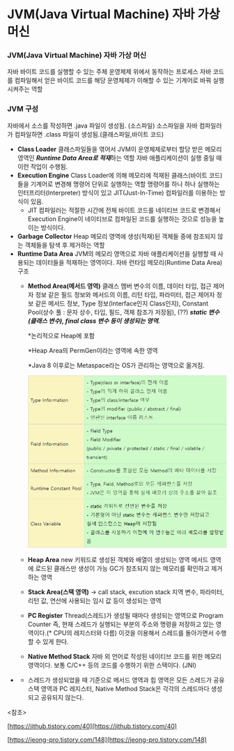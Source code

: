 # JVM(Java Virtual Machine) 자바 가상 머신

### JVM(Java Virtual Machine) 자바 가상 머신

자바 바이트 코드를 실행할 수 있는 주체
운영체제 위에서 동작하는 프로세스
자바 코드를 컴파일해서 얻은 바이트 코드를 해당 운영체제가 이해할 수 있는 기계어로 바꿔 실행시켜주는 역할

### JVM 구성

자바에서 소스를 작성하면 .java 파일이 생성됨. (소스파일)
소스파일을 자바 컴파일러가 컴파일하면 .class 파일이 생성됨.(클래스파일,바이트 코드)

- **Class Loader**
클래스파일들을 엮어서 JVM이 운영체제로부터 할당 받은 메모리 영역인 ***Runtime Data Area로 적재***하는 역할
자바 애플리케이션이 실행 중일 때 이런 작업이 수행됨.
- **Execution Engine**
Class Loader에 의해 메모리에 적재된 클래스(바이트 코드)들을 기계어로 변경해 명령어 단위로 실행하는 역할
명령어를 하나 하나 실행하는 인터프리터(Interpreter) 방식이 있고 JIT(Just-In-Time) 컴파일러를 이용하는 방식이 있음.
    - JIT 컴파일러는 적절한 시간에 전체 바이트 코드를 네이티브 코드로 변경해서 Execution Engine이 네이티브로 컴파일된 코드를 실행하는 것으로 성능을 높이는 방식이다.
- **Garbage Collector**
Heap 메모리 영역에 생성(적재)된 객체들 중에 참조되지 않는 객체들을 탐색 후 제거하는 역할
- **Runtime Data Area**
JVM의 메모리 영역으로 자바 애플리케이션을 실행할 때 사용되는 데이터들을 적재하는 영역이다.
자바 런타임 메모리(Runtime Data Area) 구조
    - **Method Area(메서드 영역)**
    클래스 멤버 변수의 이름, 데이터 타입, 접근 제어자 정보 같은 필드 정보와 메서드의 이름, 리턴 타입, 파라미터, 접근 제어자 정보 같은 메서드 정보, Type 정보(Interface인지 Class인지), Constant Pool(상수 풀 : 문자 상수, 타입, 필드, 객체 참조가 저장됨), (??) ***static 변수(클래스 변수), final class 변수 등이 생성되는 영역.***
        
        *논리적으로 Heap에 포함
        
        *Heap Area의 PermGen이라는 영역에 속한 영역
        
        *Java 8 이후로는 Metaspace라는 OS가 관리하는 영역으로 옮겨짐.
        
        ![Untitled](JVM(Java%20Virtual%20Machine)%20%E1%84%8C%E1%85%A1%E1%84%87%E1%85%A1%20%E1%84%80%E1%85%A1%E1%84%89%E1%85%A1%E1%86%BC%20%E1%84%86%E1%85%A5%E1%84%89%E1%85%B5%E1%86%AB%2079ac6607d0124d70971261f5bd952867/Untitled.png)
        
    - **Heap Area**
    new 키워드로 생성된 객체와 배열이 생성되는 영역
    메서드 영역에 로드된 클래스만 생성이 가능
    GC가 참조되지 않는 메모리를 확인하고 제거하는 영역
    - **Stack Area(스택 영역)** -> call stack, excution stack
    지역 변수, 파라미터, 리턴 값, 연산에 사용되는 임시 값 등이 생성되는 영역
    - **PC Register**
    Thread(스레드)가 생성될 때마다 생성되는 영역으로 Program Counter 즉, 현재 스레드가 실행되는 부분의 주소와 명령을 저장하고 있는 영역이다.(* CPU의 레지스터와 다름)
    이것을 이용해서 스레드를 돌아가면서 수행할 수 있게 한다.
    - **Native Method Stack**
    자바 외 언어로 작성된 네이티브 코드를 위한 메모리 영역이다.
    보통 C/C++ 등의 코드를 수행하기 위한 스택이다. (JNI)
- * 스레드가 생성되었을 때 기준으로
메서드 영역과 힙 영역은 모든 스레드가 공유
스택 영역과 PC 레지스터, Native Method Stack은 각각의 스레드마다 생성되고 공유되지 않는다.

<참조>

[https://jithub.tistory.com/40](https://jithub.tistory.com/40)

[https://jeong-pro.tistory.com/148](https://jeong-pro.tistory.com/148)